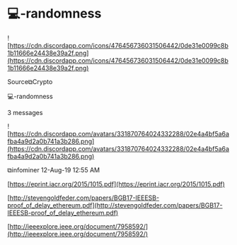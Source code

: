 # 💻-randomness

![https://cdn.discordapp.com/icons/476456736031506442/0de31e0099c8b1b11666e24438e39a2f.png](https://cdn.discordapp.com/icons/476456736031506442/0de31e0099c8b1b11666e24438e39a2f.png)

Source⧉Crypto

💻-randomness

3 messages

![https://cdn.discordapp.com/avatars/331870764024332288/02e4a4bf5a6afba4a9d2a0b741a3b286.png](https://cdn.discordapp.com/avatars/331870764024332288/02e4a4bf5a6afba4a9d2a0b741a3b286.png)

⧉infominer 12-Aug-19 12:55 AM

[https://eprint.iacr.org/2015/1015.pdf](https://eprint.iacr.org/2015/1015.pdf)

[http://stevengoldfeder.com/papers/BGB17-IEEESB-proof_of_delay_ethereum.pdf](http://stevengoldfeder.com/papers/BGB17-IEEESB-proof_of_delay_ethereum.pdf)

[http://ieeexplore.ieee.org/document/7958592/](http://ieeexplore.ieee.org/document/7958592/)
